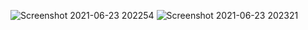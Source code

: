 ![Screenshot 2021-06-23 202254](https://user-images.githubusercontent.com/70049584/123125609-45ef5e80-d466-11eb-95cf-cacd1de9675f.png)
![Screenshot 2021-06-23 202321](https://user-images.githubusercontent.com/70049584/123125677-59022e80-d466-11eb-9ba1-cccba888e9a0.png)

